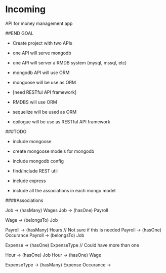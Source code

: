 # Incoming
API for money management app

##END GOAL

- Create project with two APIs
 - one API will serve mongodb
 - one API will server a RMDB system (mysql, mssql, etc)

- mongodb API will use ORM
 - mongoose will be use as ORM
 - [need RESTful API framework]

- RMDBS will use ORM
 - sequelize will be used as ORM
 - epilogue will be use as RESTful API framework

###TODO
- include mongoose 
 - create mongoose models for mongodb
- include mongodb config
- find/include REST util
- include express

- include all the associations in each mongo model

####Associations

Job -> (hasMany) Wages
Job -> (hasOne) Payroll

Wage -> (belongsTo) Job

Payroll -> (hasMany) Hours // Not sure if this is needed
Payroll -> (hasOne) Occurance
Payroll -> (belongsTo) Job

Expense -> (hasOne) ExpenseType // Could have more than one

Hour -> (hasOne) Job
Hour -> (hasOne) Wage

ExpenseType -> (hasMany) Expense
Occurance -> 
